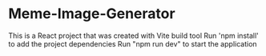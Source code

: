 # Meme-Image-Generator

This is a React project that was created with Vite build tool
Run 'npm install' to add the project dependencies
Run "npm run dev" to start the application